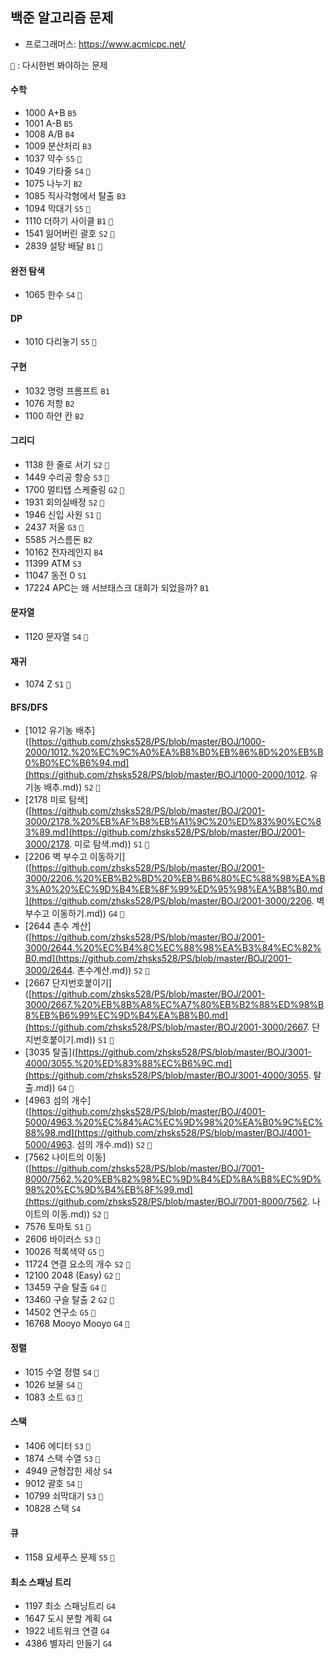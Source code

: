 ## 백준 알고리즘 문제

- 프로그래머스: https://www.acmicpc.net/

`👀`  : 다시한번 봐야하는 문제

#### 수학 

- 1000 A+B `B5`
- 1001 A-B `B5`
- 1008 A/B `B4`
- 1009 분산처리 `B3`
- 1037 약수  `S5` `👀`
- 1049 기타줄  `S4` `👀`
- 1075 나누기  `B2`
- 1085 직사각형에서 탈출  `B3`
- 1094 막대기  `S5` `👀`
- 1110 더하기 사이클  `B1` `👀`
- 1541 잃어버린 괄호  `S2` `👀`
- 2839 설탕 배달 `B1` `👀`

#### 완전 탐색

- 1065 한수  `S4` `👀`

#### DP 

- 1010 다리놓기 `S5` `👀`

#### 구현 

- 1032 명령 프롬프트  `B1`
- 1076 저항  `B2` 
- 1100 하얀 칸  `B2 `

#### 그리디 

- 1138 한 줄로 서기  `S2` `👀`
- 1449 수리공 항승  `S3` `👀`
- 1700 멀티탭 스케줄링 `G2` `👀`
- 1931 회의실배정  `S2` `👀`
- 1946 신입 사원  `S1` `👀`
- 2437 저울  `G3` `👀`
- 5585 거스름돈  `B2` 
- 10162 전자레인지  `B4`
- 11399 ATM  `S3`
- 11047 동전 0 `S1`
- 17224 APC는 왜 서브태스크 대회가 되었을까?  `B1`

#### 문자열

- 1120 문자열 `S4` `👀`

#### 재귀

- 1074 Z  `S1` `👀`

#### BFS/DFS

- [1012 유기농 배추]([https://github.com/zhsks528/PS/blob/master/BOJ/1000-2000/1012.%20%EC%9C%A0%EA%B8%B0%EB%86%8D%20%EB%B0%B0%EC%B6%94.md](https://github.com/zhsks528/PS/blob/master/BOJ/1000-2000/1012. 유기농 배추.md))  `S2` `👀`
- [2178 미로 탐색]([https://github.com/zhsks528/PS/blob/master/BOJ/2001-3000/2178.%20%EB%AF%B8%EB%A1%9C%20%ED%83%90%EC%83%89.md](https://github.com/zhsks528/PS/blob/master/BOJ/2001-3000/2178. 미로 탐색.md))  `S1` `👀`
- [2206 벽 부수고 이동하기]([https://github.com/zhsks528/PS/blob/master/BOJ/2001-3000/2206.%20%EB%B2%BD%20%EB%B6%80%EC%88%98%EA%B3%A0%20%EC%9D%B4%EB%8F%99%ED%95%98%EA%B8%B0.md](https://github.com/zhsks528/PS/blob/master/BOJ/2001-3000/2206. 벽 부수고 이동하기.md)) `G4` `👀`
- [2644 촌수 계산]([https://github.com/zhsks528/PS/blob/master/BOJ/2001-3000/2644.%20%EC%B4%8C%EC%88%98%EA%B3%84%EC%82%B0.md](https://github.com/zhsks528/PS/blob/master/BOJ/2001-3000/2644. 촌수계산.md))  `S2` `👀`
- [2667 단지번호붙이기]([https://github.com/zhsks528/PS/blob/master/BOJ/2001-3000/2667.%20%EB%8B%A8%EC%A7%80%EB%B2%88%ED%98%B8%EB%B6%99%EC%9D%B4%EA%B8%B0.md](https://github.com/zhsks528/PS/blob/master/BOJ/2001-3000/2667. 단지번호붙이기.md))  `S1` `👀`
- [3035 탈출]([https://github.com/zhsks528/PS/blob/master/BOJ/3001-4000/3055.%20%ED%83%88%EC%B6%9C.md](https://github.com/zhsks528/PS/blob/master/BOJ/3001-4000/3055. 탈출.md)) `G4` `👀`
- [4963 섬의 개수]([https://github.com/zhsks528/PS/blob/master/BOJ/4001-5000/4963.%20%EC%84%AC%EC%9D%98%20%EA%B0%9C%EC%88%98.md](https://github.com/zhsks528/PS/blob/master/BOJ/4001-5000/4963. 섬의 개수.md))  `S2` `👀`
- [7562 나이트의 이동]([https://github.com/zhsks528/PS/blob/master/BOJ/7001-8000/7562.%20%EB%82%98%EC%9D%B4%ED%8A%B8%EC%9D%98%20%EC%9D%B4%EB%8F%99.md](https://github.com/zhsks528/PS/blob/master/BOJ/7001-8000/7562. 나이트의 이동.md))  `S2` `👀`
- 7576 토마토  `S1` `👀`
- 2606 바이러스  `S3` `👀`
- 10026 적록색약  `G5` `👀`
- 11724 연결 요소의 개수  `S2` `👀`
- 12100 2048 (Easy) `G2` `👀`
- 13459 구슬 탈출 `G4` `👀`
- 13460 구슬 탈출 2 `G2` `👀`
- 14502 연구소  `G5` `👀`
- 16768 Mooyo Mooyo  `G4` `👀`

#### 정렬

- 1015 수열 정렬  `S4` `👀`
- 1026 보물  `S4` `👀`
- 1083 소트  `G3` `👀`

#### 스택

- 1406 에디터 `S3` `👀`
- 1874 스택 수열  `S3` `👀`
- 4949 균형잡힌 세상 `S4`
- 9012 괄호  `S4` `👀`
- 10799 쇠막대기 `S3` `👀`
- 10828 스택  `S4`

#### 큐

- 1158 요세푸스 문제 `S5` `👀`

#### 최소 스패닝 트리

- 1197 최소 스패닝트리  `G4`
- 1647 도시 분할 계획  `G4`
- 1922 네트워크 연결  `G4`
- 4386 별자리 만들기  `G4`



